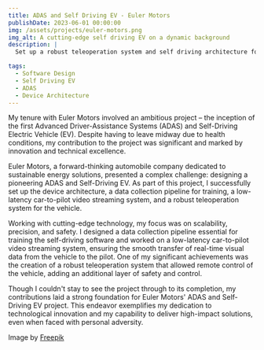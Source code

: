 ```yaml
---
title: ADAS and Self Driving EV - Euler Motors
publishDate: 2023-06-01 00:00:00
img: /assets/projects/euler-motors.png
img_alt: A cutting-edge self driving EV on a dynamic background
description: |
  Set up a robust teleoperation system and self driving architecture for Euler Motors' self-driving EV.

tags:
  - Software Design
  - Self Driving EV
  - ADAS
  - Device Architecture
---
```


My tenure with Euler Motors involved an ambitious project – the inception of the first Advanced Driver-Assistance Systems (ADAS) and Self-Driving Electric Vehicle (EV). Despite having to leave midway due to health conditions, my contribution to the project was significant and marked by innovation and technical excellence.

Euler Motors, a forward-thinking automobile company dedicated to sustainable energy solutions, presented a complex challenge: designing a pioneering ADAS and Self-Driving EV. As part of this project, I successfully set up the device architecture, a data collection pipeline for training, a low-latency car-to-pilot video streaming system, and a robust teleoperation system for the vehicle.

Working with cutting-edge technology, my focus was on scalability, precision, and safety. I designed a data collection pipeline essential for training the self-driving software and worked on a low-latency car-to-pilot video streaming system, ensuring the smooth transfer of real-time visual data from the vehicle to the pilot. One of my significant achievements was the creation of a robust teleoperation system that allowed remote control of the vehicle, adding an additional layer of safety and control.

Though I couldn't stay to see the project through to its completion, my contributions laid a strong foundation for Euler Motors' ADAS and Self-Driving EV project. This endeavor exemplifies my dedication to technological innovation and my capability to deliver high-impact solutions, even when faced with personal adversity.

Image by <a href="https://www.freepik.com/free-vector/isometric-view-futuristic-autonomous-car_2729747.htm#query=self%20driving%20car&position=41&from_view=search&track=robertav1_2_sidr">Freepik</a>